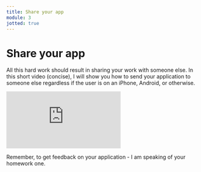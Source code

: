 ```yaml
---
title: Share your app
module: 3
jotted: true
---
```



# Share your app

All this hard work should result in sharing your work with someone else.  In this short video (concise), I will show you how to send your application to someone else regardless if the user is on an iPhone, Android, or otherwise.

<div class="embed-responsive embed-responsive-16by9"><iframe class="embed-responsive-item" src="https://www.youtube.com/embed/Cdkg0R8xu2U" frameborder="0" allowfullscreen></iframe></div>

Remember, to get feedback on your application - I am speaking of your homework one.